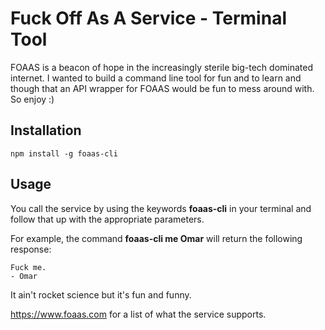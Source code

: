 
# Fuck Off As A Service - Terminal Tool
FOAAS is a beacon of hope in the increasingly sterile big-tech dominated internet. I wanted to build a command line tool for fun and to learn and though that an API wrapper for FOAAS would be fun to mess around with. So enjoy :)



## Installation

```
npm install -g foaas-cli
```

## Usage

You call the service by using the keywords **foaas-cli** in your terminal and follow that up with the appropriate parameters. 

For example, the command **foaas-cli me Omar** will return the following response:

```
Fuck me.
- Omar
```

It ain't rocket science but it's fun and funny.

https://www.foaas.com for a list of what the service supports.
